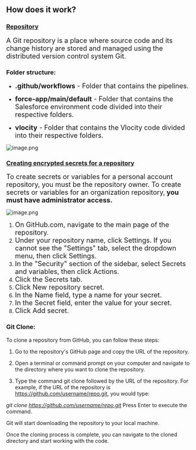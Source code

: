 ##  How does it work?  ##

  

<h3><b><u>Repository</u></b></h3>

  

<FONT SIZE=4>A Git repository is a place where source code and its change history are stored and managed using the distributed version control system Git.</font>

  
<h3>Folder structure:</h3>

-  <FONT SIZE=4><b>.github/workflows</b> - Folder that contains the pipelines.</font>

-  <FONT SIZE=4><b>force-app/main/default</b> - Folder that contains the Salesforce environment code divided into their respective folders.</font>

-  <FONT SIZE=4><b>vlocity</b> - Folder that contains the Vlocity code divided into their respective folders.</font>

![image.png](/Utilities/.imgs/repository.png)

<h3><b><u>Creating encrypted secrets for a repository  </u></b></h3>


<FONT SIZE=4>To create secrets or variables for a personal account repository, you must be the repository owner. To create secrets or variables for an organization repository,<b> you must have administrator access.</b></font>

![image.png](/Utilities/.imgs/secrets.png)


1. <FONT SIZE=4>On GitHub.com, navigate to the main page of the repository.</font>
2. <FONT SIZE=4>Under your repository name, click  Settings. If you cannot see the "Settings" tab, select the  dropdown menu, then click Settings.</font>
3. <FONT SIZE=4>In the "Security" section of the sidebar, select  Secrets and variables, then click Actions.</font>
4. <FONT SIZE=4>Click the Secrets tab.</font>
5. <FONT SIZE=4>Click New repository secret.</font>
6. <FONT SIZE=4>In the Name field, type a name for your secret.</font>
7. <FONT SIZE=4>In the Secret field, enter the value for your secret.</font>
8. <FONT SIZE=4>Click Add secret.</font>

<h3>Git Clone:</h3>

To clone a repository from GitHub, you can follow these steps:

1. Go to the repository's GitHub page and copy the URL of the repository.

2. Open a terminal or command prompt on your computer and navigate to the directory where you want to clone the repository.

3. Type the command git clone followed by the URL of the repository. For example, if the URL of the repository is https://github.com/username/repo.git, you would type:

*git clone https://github.com/username/repo.git* Press Enter to execute the command.

Git will start downloading the repository to your local machine.

Once the cloning process is complete, you can navigate to the cloned directory and start working with the code.